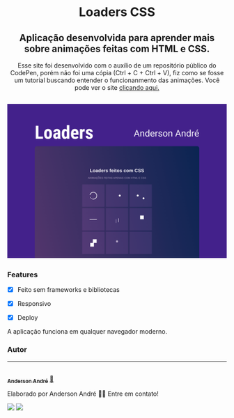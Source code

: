 <h1 align="center">
  Loaders CSS
</h1>

<h2 align="center">
   Aplicação desenvolvida para aprender mais sobre animações feitas com HTML e CSS.
</h2>

<p align="center">Esse site foi desenvolvido com o auxílio de um repositório público do CodePen, porém não foi uma cópia (Ctrl + C + Ctrl + V), fiz como se fosse um tutorial buscando entender o funcionanmento das animações. Você pode ver o site <a href="https://anderson-andre-p.github.io/loaders-css/" target="_blank">clicando aqui.</a>
</p>

<h2 align="center">
  <img alt="Demo do Loader CSS" title="Loaders-CSS" src="https://github.com/Anderson-Andre-P/loaders-css/blob/main/Loaders-Demo.png">
</h2>

### Features

- [x] Feito sem frameworks e bibliotecas
- [x] Responsivo
- [x] Deploy


<p>
  A aplicação funciona em qualquer navegador moderno.
</p>


### Autor
---

<a href="https://www.linkedin.com/in/anderson-andre-pereira/">
 <img style="border-radius: 50%;" src="https://media-exp1.licdn.com/dms/image/C4D03AQFNJAFWZ2h5nA/profile-displayphoto-shrink_800_800/0/1606771778737?e=1629936000&v=beta&t=mh0jVEGG_fvkE16VwussiwgJdlbK9IkSGPIXMSPKstI" width="100px;" alt=""/>
 <br />
 <sub><b>Anderson André</b></sub></a> <a href="https://www.linkedin.com/in/anderson-andre-pereira/" title="LinkedIn">🚀</a>


Elaborado por Anderson André 👋🏽 Entre em contato!

 <div> 
  <a href = "mailto:andreandersoncaue.e@gmail.com"><img src="https://img.shields.io/badge/-Gmail-%23333?style=for-the-badge&logo=gmail&logoColor=white" target="_blank"></a>
  <a href="https://www.linkedin.com/in/anderson-andre-pereira/" target="_blank"><img src="https://img.shields.io/badge/-LinkedIn-%230077B5?style=for-the-badge&logo=linkedin&logoColor=white" target="_blank"></a> 
</div>

